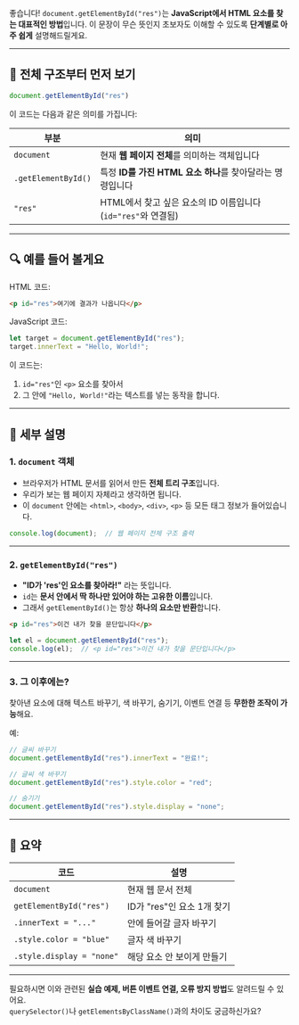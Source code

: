 좋습니다! `document.getElementById("res")`는 **JavaScript에서 HTML 요소를 찾는 대표적인 방법**입니다. 이 문장이 무슨 뜻인지 초보자도 이해할 수 있도록 **단계별로 아주 쉽게** 설명해드릴게요.

---

## 📌 전체 구조부터 먼저 보기

```javascript
document.getElementById("res")
```

이 코드는 다음과 같은 의미를 가집니다:

| 부분                | 의미                                                         |
|---------------------|--------------------------------------------------------------|
| `document`          | 현재 **웹 페이지 전체**를 의미하는 객체입니다                |
| `.getElementById()` | 특정 **ID를 가진 HTML 요소 하나**를 찾아달라는 명령입니다     |
| `"res"`             | HTML에서 찾고 싶은 요소의 ID 이름입니다 (`id="res"`와 연결됨) |

---

## 🔍 예를 들어 볼게요

HTML 코드:
```html
<p id="res">여기에 결과가 나옵니다</p>
```

JavaScript 코드:
```javascript
let target = document.getElementById("res");
target.innerText = "Hello, World!";
```

이 코드는:
1. `id="res"`인 `<p>` 요소를 찾아서
2. 그 안에 `"Hello, World!"`라는 텍스트를 넣는 동작을 합니다.

---

## 🎯 세부 설명

### 1. `document` 객체

- 브라우저가 HTML 문서를 읽어서 만든 **전체 트리 구조**입니다.
- 우리가 보는 웹 페이지 자체라고 생각하면 됩니다.
- 이 `document` 안에는 `<html>`, `<body>`, `<div>`, `<p>` 등 모든 태그 정보가 들어있습니다.

```javascript
console.log(document);  // 웹 페이지 전체 구조 출력
```

---

### 2. `getElementById("res")`

- **"ID가 'res'인 요소를 찾아라!"** 라는 뜻입니다.
- `id`는 **문서 안에서 딱 하나만 있어야 하는 고유한 이름**입니다.
- 그래서 `getElementById()`는 항상 **하나의 요소만 반환**합니다.

```html
<p id="res">이건 내가 찾을 문단입니다</p>
```

```javascript
let el = document.getElementById("res");
console.log(el);  // <p id="res">이건 내가 찾을 문단입니다</p>
```

---

### 3. 그 이후에는?

찾아낸 요소에 대해 텍스트 바꾸기, 색 바꾸기, 숨기기, 이벤트 연결 등 **무한한 조작이 가능**해요.

예:
```javascript
// 글씨 바꾸기
document.getElementById("res").innerText = "완료!";

// 글씨 색 바꾸기
document.getElementById("res").style.color = "red";

// 숨기기
document.getElementById("res").style.display = "none";
```

---

## 📌 요약

| 코드                        | 설명                                       |
|-----------------------------|--------------------------------------------|
| `document`                  | 현재 웹 문서 전체                           |
| `getElementById("res")`     | ID가 "res"인 요소 1개 찾기                 |
| `.innerText = "..."`        | 안에 들어갈 글자 바꾸기                     |
| `.style.color = "blue"`     | 글자 색 바꾸기                             |
| `.style.display = "none"`   | 해당 요소 안 보이게 만들기                 |

---

필요하시면 이와 관련된 **실습 예제, 버튼 이벤트 연결, 오류 방지 방법**도 알려드릴 수 있어요.  
`querySelector()`나 `getElementsByClassName()`과의 차이도 궁금하신가요?
